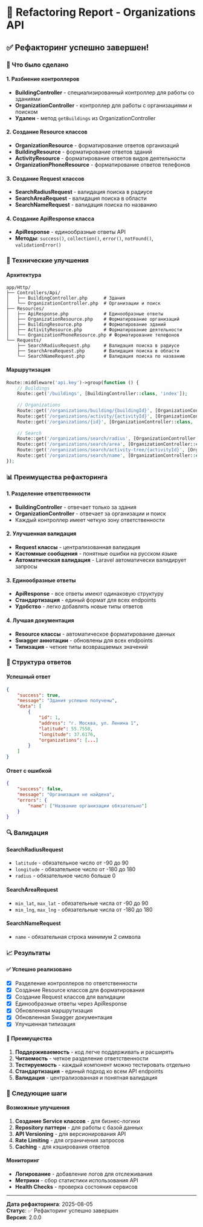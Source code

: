 # 🔧 Refactoring Report - Organizations API

## ✅ Рефакторинг успешно завершен!

### 🎯 Что было сделано

#### 1. Разбиение контроллеров
- **BuildingController** - специализированный контроллер для работы со зданиями
- **OrganizationController** - контроллер для работы с организациями и поиском
- **Удален** - метод `getBuildings` из OrganizationController

#### 2. Создание Resource классов
- **OrganizationResource** - форматирование ответов организаций
- **BuildingResource** - форматирование ответов зданий
- **ActivityResource** - форматирование ответов видов деятельности
- **OrganizationPhoneResource** - форматирование ответов телефонов

#### 3. Создание Request классов
- **SearchRadiusRequest** - валидация поиска в радиусе
- **SearchAreaRequest** - валидация поиска в области
- **SearchNameRequest** - валидация поиска по названию

#### 4. Создание ApiResponse класса
- **ApiResponse** - единообразные ответы API
- **Методы**: `success()`, `collection()`, `error()`, `notFound()`, `validationError()`

### 🔧 Технические улучшения

#### Архитектура
```
app/Http/
├── Controllers/Api/
│   ├── BuildingController.php      # Здания
│   └── OrganizationController.php  # Организации и поиск
├── Resources/
│   ├── ApiResponse.php             # Единообразные ответы
│   ├── OrganizationResource.php    # Форматирование организаций
│   ├── BuildingResource.php        # Форматирование зданий
│   ├── ActivityResource.php        # Форматирование деятельности
│   └── OrganizationPhoneResource.php # Форматирование телефонов
└── Requests/
    ├── SearchRadiusRequest.php     # Валидация поиска в радиусе
    ├── SearchAreaRequest.php       # Валидация поиска в области
    └── SearchNameRequest.php       # Валидация поиска по названию
```

#### Маршрутизация
```php
Route::middleware('api.key')->group(function () {
    // Buildings
    Route::get('/buildings', [BuildingController::class, 'index']);
    
    // Organizations
    Route::get('/organizations/building/{buildingId}', [OrganizationController::class, 'getByBuilding']);
    Route::get('/organizations/activity/{activityId}', [OrganizationController::class, 'getByActivity']);
    Route::get('/organizations/{id}', [OrganizationController::class, 'show']);
    
    // Search
    Route::get('/organizations/search/radius', [OrganizationController::class, 'searchByRadius']);
    Route::get('/organizations/search/area', [OrganizationController::class, 'searchByArea']);
    Route::get('/organizations/search/activity-tree/{activityId}', [OrganizationController::class, 'searchByActivityTree']);
    Route::get('/organizations/search/name', [OrganizationController::class, 'searchByName']);
});
```

### 📊 Преимущества рефакторинга

#### 1. Разделение ответственности
- **BuildingController** - отвечает только за здания
- **OrganizationController** - отвечает за организации и поиск
- Каждый контроллер имеет четкую зону ответственности

#### 2. Улучшенная валидация
- **Request классы** - централизованная валидация
- **Кастомные сообщения** - понятные ошибки на русском языке
- **Автоматическая валидация** - Laravel автоматически валидирует запросы

#### 3. Единообразные ответы
- **ApiResponse** - все ответы имеют одинаковую структуру
- **Стандартизация** - единый формат для всех endpoints
- **Удобство** - легко добавлять новые типы ответов

#### 4. Лучшая документация
- **Resource классы** - автоматическое форматирование данных
- **Swagger аннотации** - обновлены для всех endpoints
- **Типизация** - четкие типы возвращаемых значений

### 🎨 Структура ответов

#### Успешный ответ
```json
{
    "success": true,
    "message": "Здания успешно получены",
    "data": [
        {
            "id": 1,
            "address": "г. Москва, ул. Ленина 1",
            "latitude": 55.7558,
            "longitude": 37.6176,
            "organizations": [...]
        }
    ]
}
```

#### Ответ с ошибкой
```json
{
    "success": false,
    "message": "Организация не найдена",
    "errors": {
        "name": ["Название организации обязательно"]
    }
}
```

### 🔍 Валидация

#### SearchRadiusRequest
- `latitude` - обязательное число от -90 до 90
- `longitude` - обязательное число от -180 до 180
- `radius` - обязательное число больше 0

#### SearchAreaRequest
- `min_lat`, `max_lat` - обязательные числа от -90 до 90
- `min_lng`, `max_lng` - обязательные числа от -180 до 180

#### SearchNameRequest
- `name` - обязательная строка минимум 2 символа

### 📈 Результаты

#### ✅ Успешно реализовано
- [x] Разделение контроллеров по ответственности
- [x] Создание Resource классов для форматирования
- [x] Создание Request классов для валидации
- [x] Единообразные ответы через ApiResponse
- [x] Обновленная маршрутизация
- [x] Обновленная Swagger документация
- [x] Улучшенная типизация

#### 🎯 Преимущества
1. **Поддерживаемость** - код легче поддерживать и расширять
2. **Читаемость** - четкое разделение ответственности
3. **Тестируемость** - каждый компонент можно тестировать отдельно
4. **Стандартизация** - единый подход ко всем API endpoints
5. **Валидация** - централизованная и понятная валидация

### 🚀 Следующие шаги

#### Возможные улучшения
1. **Создание Service классов** - для бизнес-логики
2. **Repository паттерн** - для работы с базой данных
3. **API Versioning** - для версионирования API
4. **Rate Limiting** - для ограничения запросов
5. **Caching** - для кэширования ответов

#### Мониторинг
- **Логирование** - добавление логов для отслеживания
- **Метрики** - сбор статистики использования API
- **Health Checks** - проверка состояния сервисов

---

**Дата рефакторинга**: 2025-08-05  
**Статус**: ✅ Рефакторинг успешно завершен  
**Версия**: 2.0.0 